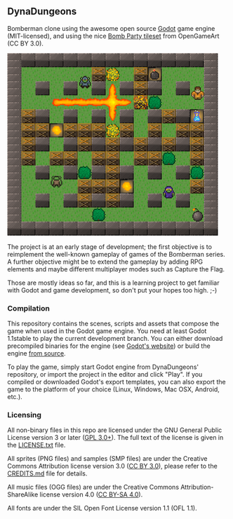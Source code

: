 ## DynaDungeons

Bomberman clone using the awesome open source [Godot](https://github.com/okamstudio/godot) game engine (MIT-licensed), and using the nice [Bomb Party tileset](http://opengameart.org/content/bomb-party-the-complete-set) from OpenGameArt (CC BY 3.0).

![In-game screenshot](background.png)

The project is at an early stage of development; the first objective is to reimplement the well-known gameplay of games of the Bomberman series. A further objective might be to extend the gameplay by adding RPG elements and maybe different multiplayer modes such as Capture the Flag.

Those are mostly ideas so far, and this is a learning project to get familiar with Godot and game development, so don't put your hopes too high. ;-)

### Compilation

This repository contains the scenes, scripts and assets that compose the game when used in the Godot game engine. You need at least Godot 1.1stable to play the current development branch. You can either download precompiled binaries for the engine (see [Godot's website](http://godotengine.org/)) or build the engine [from source](https://github.com/okamstudio/godot).

To play the game, simply start Godot engine from DynaDungeons' repository, or import the project in the editor and click "Play". If you compiled or downloaded Godot's export templates, you can also export the game to the platform of your choice (Linux, Windows, Mac OSX, Android, etc.).

### Licensing

All non-binary files in this repo are licensed under the GNU General Public License version 3 or later ([GPL 3.0+](http://www.gnu.org/licenses/gpl-3.0.en.html)). The full text of the license is given in the [LICENSE.txt](LICENSE.txt) file.

All sprites (PNG files) and samples (SMP files) are under the Creative Commons Attribution license version 3.0 ([CC BY 3.0](http://creativecommons.org/licenses/by/3.0)), please refer to the [CREDITS.md](CREDITS.md) file for details.

All music files (OGG files) are under the Creative Commons Attribution-ShareAlike license version 4.0 ([CC BY-SA 4.0](http://creativecommons.org/licenses/by-sa/4.0/)).

All fonts are under the SIL Open Font License version 1.1 (OFL 1.1).
